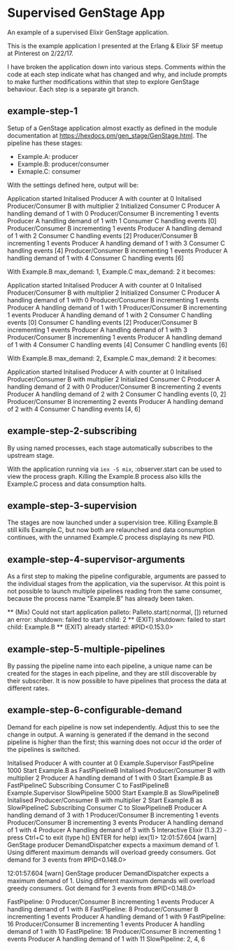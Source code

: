 # Supervised GenStage App

An example of a supervised Elixir GenStage application.

This is the example application I presented at the Erlang & Elixir SF meetup at Pinterest on 2/22/17.

I have broken the application down into various steps. Comments within the code at each step indicate what has changed and why, and include prompts to make further modifications within that step to explore GenStage behaviour. Each step is a separate git branch.

## example-step-1
Setup of a GenStage application almost exactly as defined in the module documentation at https://hexdocs.pm/gen_stage/GenStage.html. The pipeline has these stages:
- Example.A: producer
- Example.B: producer/consumer
- Exmaple.C: consumer

With the settings defined here, output will be:

  Application started
  Initalised Producer A with counter at 0
  Initalised Producer/Consumer B with multiplier 2
  Initialized Consumer C
  Producer A handling demand of 1 with 0
  Producer/Consumer B incrementing 1 events
  Producer A handling demand of 1 with 1
  Consumer C handling events
  [0]
  Producer/Consumer B incrementing 1 events
  Producer A handling demand of 1 with 2
  Consumer C handling events
  [2]
  Producer/Consumer B incrementing 1 events
  Producer A handling demand of 1 with 3
  Consumer C handling events
  [4]
  Producer/Consumer B incrementing 1 events
  Producer A handling demand of 1 with 4
  Consumer C handling events
  [6]

With Example.B max_demand: 1, Example.C max_demand: 2 it becomes:

  Application started
  Initalised Producer A with counter at 0
  Initalised Producer/Consumer B with multiplier 2
  Initialized Consumer C
  Producer A handling demand of 1 with 0
  Producer/Consumer B incrementing 1 events
  Producer A handling demand of 1 with 1
  Producer/Consumer B incrementing 1 events
  Producer A handling demand of 1 with 2
  Consumer C handling events
  [0]
  Consumer C handling events
  [2]
  Producer/Consumer B incrementing 1 events
  Producer A handling demand of 1 with 3
  Producer/Consumer B incrementing 1 events
  Producer A handling demand of 1 with 4
  Consumer C handling events
  [4]
  Consumer C handling events
  [6]

With Example.B max_demand: 2, Example.C max_demand: 2 it becomes:

  Application started
  Initalised Producer A with counter at 0
  Initalised Producer/Consumer B with multiplier 2
  Initialized Consumer C
  Producer A handling demand of 2 with 0
  Producer/Consumer B incrementing 2 events
  Producer A handling demand of 2 with 2
  Consumer C handling events
  [0, 2]
  Producer/Consumer B incrementing 2 events
  Producer A handling demand of 2 with 4
  Consumer C handling events
  [4, 6]

## example-step-2-subscribing
By using named processes, each stage automatically subscribes to the upstream stage.

With the application running via `iex -S mix`, :observer.start can be used to view the process graph. Killing the Example.B process also kills the Example.C process and data consumption halts.

## example-step-3-supervision
The stages are now launched under a supervision tree. Killing Example.B still kills Example.C, but now both are relaunched and data consumption continues, with the unnamed Example.C process displaying its new PID.

## example-step-4-supervisor-arguments
As a first step to making the pipeline configurable, arguments are passed to the individual stages from the application, via the supervisor. At this point is not possible to launch multiple pipelines reading from the same consumer, because the process name "Example.B" has already been taken.

  ** (Mix) Could not start application palleto: Palleto.start(:normal, []) returned an error: shutdown: failed to start child: 2
      ** (EXIT) shutdown: failed to start child: Example.B
          ** (EXIT) already started: #PID<0.153.0>

## example-step-5-multiple-pipelines
By passing the pipeline name into each pipeline, a unique name can be created for the stages in each pipeline, and they are still discoverable by their subscriber. It is now possible to have pipelines that process the data at different rates.

## example-step-6-configurable-demand
Demand for each pipeline is now set independently. Adjust this to see the change in output. A warning is generated if the demand in the second pipeline is higher than the first; this warning does not occur id the order of the pipelines is switched.

  Initalised Producer A with counter at 0
  Example.Supervisor FastPipeline 1000
  Start Example.B as FastPipelineB
  Initalised Producer/Consumer B with multiplier 2
  Producer A handling demand of 1 with 0
  Start Example.B as FastPipelineC
  Subscribing Consumer C to FastPipelineB
  Example.Supervisor SlowPipeline 5000
  Start Example.B as SlowPipelineB
  Initalised Producer/Consumer B with multiplier 2
  Start Example.B as SlowPipelineC
  Subscribing Consumer C to SlowPipelineB
  Producer A handling demand of 3 with 1
  Producer/Consumer B incrementing 1 events
  Producer/Consumer B incrementing 3 events
  Producer A handling demand of 1 with 4
  Producer A handling demand of 3 with 5
  Interactive Elixir (1.3.2) - press Ctrl+C to exit (type h() ENTER for help)
  iex(1)>
  12:01:57.604 [warn]  GenStage producer DemandDispatcher expects a maximum demand of 1. Using different maximum demands will overload greedy consumers. Got demand for 3 events from #PID<0.148.0>


  12:01:57.604 [warn]  GenStage producer DemandDispatcher expects a maximum demand of 1. Using different maximum demands will overload greedy consumers. Got demand for 3 events from #PID<0.148.0>

  FastPipeline: 0
  Producer/Consumer B incrementing 1 events
  Producer A handling demand of 1 with 8
  FastPipeline: 8
  Producer/Consumer B incrementing 1 events
  Producer A handling demand of 1 with 9
  FastPipeline: 16
  Producer/Consumer B incrementing 1 events
  Producer A handling demand of 1 with 10
  FastPipeline: 18
  Producer/Consumer B incrementing 1 events
  Producer A handling demand of 1 with 11
  SlowPipeline: 2, 4, 6

